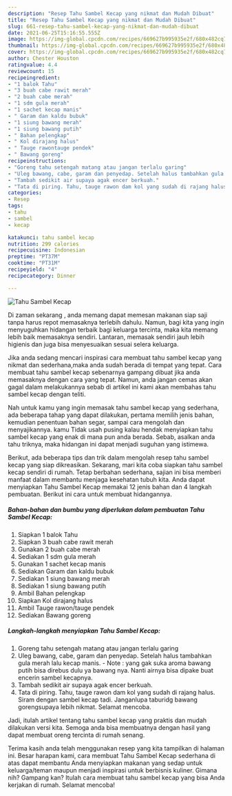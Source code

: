 ```yaml
---
description: "Resep Tahu Sambel Kecap yang nikmat dan Mudah Dibuat"
title: "Resep Tahu Sambel Kecap yang nikmat dan Mudah Dibuat"
slug: 661-resep-tahu-sambel-kecap-yang-nikmat-dan-mudah-dibuat
date: 2021-06-25T15:16:55.555Z
image: https://img-global.cpcdn.com/recipes/669627b995935e2f/680x482cq70/tahu-sambel-kecap-foto-resep-utama.jpg
thumbnail: https://img-global.cpcdn.com/recipes/669627b995935e2f/680x482cq70/tahu-sambel-kecap-foto-resep-utama.jpg
cover: https://img-global.cpcdn.com/recipes/669627b995935e2f/680x482cq70/tahu-sambel-kecap-foto-resep-utama.jpg
author: Chester Houston
ratingvalue: 4.4
reviewcount: 15
recipeingredient:
- "1 balok Tahu"
- "3 buah cabe rawit merah"
- "2 buah cabe merah"
- "1 sdm gula merah"
- "1 sachet kecap manis"
- " Garam dan kaldu bubuk"
- "1 siung bawang merah"
- "1 siung bawang putih"
- " Bahan pelengkap"
- " Kol dirajang halus"
- " Tauge rawontauge pendek"
- " Bawang goreng"
recipeinstructions:
- "Goreng tahu setengah matang atau jangan terlalu garing"
- "Uleg bawang, cabe, garam dan penyedap. Setelah halus tambahkan gula merah lalu kecap manis.  Note : yang gak suka aroma bawang putih bisa direbus dulu ya bawang nya. Nanti airnya bisa dipake buat encerin sambel kecapnya."
- "Tambah sedikit air supaya agak encer berkuah."
- "Tata di piring. Tahu, tauge rawon dam kol yang sudah di rajang halus. Siram dengan sambel kecap tadi. Janganlupa taburidg bawang gorengsupaya lebih nikmat. Selamat mencoba."
categories:
- Resep
tags:
- tahu
- sambel
- kecap

katakunci: tahu sambel kecap 
nutrition: 299 calories
recipecuisine: Indonesian
preptime: "PT37M"
cooktime: "PT31M"
recipeyield: "4"
recipecategory: Dinner

---
```



![Tahu Sambel Kecap](https://img-global.cpcdn.com/recipes/669627b995935e2f/680x482cq70/tahu-sambel-kecap-foto-resep-utama.jpg)

Di zaman  sekarang , anda memang dapat memesan makanan siap saji tanpa harus repot memasaknya terlebih dahulu. Namun, bagi kita yang ingin menyuguhkan hidangan terbaik bagi keluarga tercinta, maka kita memang lebih baik memasaknya sendiri. Lantaran, memasak sendiri jauh lebih higienis dan juga bisa menyesuaikan sesuai selera keluarga.

Jika anda sedang mencari inspirasi cara membuat tahu sambel kecap yang nikmat dan sederhana,maka anda sudah berada di tempat yang tepat. Cara membuat tahu sambel kecap  sebenarnya gampang dibuat jika anda memasaknya dengan cara yang tepat. Namun, anda jangan cemas akan gagal dalam melakukannya 
sebab di artikel ini kami akan membahas tahu sambel kecap dengan teliti.  



Nah untuk kamu yang ingin memasak tahu sambel kecap yang sederhana, ada beberapa tahap yang dapat dilakukan, pertama memilih jenis bahan, kemudian penentuan bahan segar, sampai cara mengolah dan menyajikannya. kamu Tidak usah pusing kalau hendak menyiapkan tahu sambel kecap yang enak di mana pun anda berada. Sebab, asalkan anda  tahu triknya, maka hidangan ini dapat menjadi suguhan yang istimewa.

Berikut, ada beberapa tips dan trik dalam mengolah resep tahu sambel kecap yang siap dikreasikan. Sekarang, mari kita coba siapkan tahu sambel kecap sendiri di rumah. Tetap berbahan sederhana, sajian ini bisa memberi manfaat dalam membantu menjaga kesehatan tubuh kita. Anda dapat menyiapkan Tahu Sambel Kecap memakai 12 jenis bahan dan 4 langkah pembuatan. Berikut ini cara untuk membuat hidangannya.

<!--inarticleads1-->

##### Bahan-bahan dan bumbu yang diperlukan dalam pembuatan Tahu Sambel Kecap:

1. Siapkan 1 balok Tahu
1. Siapkan 3 buah cabe rawit merah
1. Gunakan 2 buah cabe merah
1. Sediakan 1 sdm gula merah
1. Gunakan 1 sachet kecap manis
1. Sediakan  Garam dan kaldu bubuk
1. Sediakan 1 siung bawang merah
1. Sediakan 1 siung bawang putih
1. Ambil  Bahan pelengkap
1. Siapkan  Kol dirajang halus
1. Ambil  Tauge rawon/tauge pendek
1. Sediakan  Bawang goreng




<!--inarticleads2-->

##### Langkah-langkah menyiapkan Tahu Sambel Kecap:

1. Goreng tahu setengah matang atau jangan terlalu garing
1. Uleg bawang, cabe, garam dan penyedap. Setelah halus tambahkan gula merah lalu kecap manis.  - Note : yang gak suka aroma bawang putih bisa direbus dulu ya bawang nya. Nanti airnya bisa dipake buat encerin sambel kecapnya.
1. Tambah sedikit air supaya agak encer berkuah.
1. Tata di piring. Tahu, tauge rawon dam kol yang sudah di rajang halus. Siram dengan sambel kecap tadi. Janganlupa taburidg bawang gorengsupaya lebih nikmat. Selamat mencoba.




Jadi, itulah artikel tentang  tahu sambel kecap  yang praktis dan mudah dilakukan versi kita. Semoga anda bisa membuatnya dengan hasil yang dapat membuat oreng tercinta di rumah senang. 

Terima kasih anda telah menggunakan resep yang kita tampilkan di halaman ini. Besar harapan kami, cara membuat  Tahu Sambel Kecap sederhana di atas dapat membantu Anda menyiapkan makanan yang sedap untuk keluarga/teman maupun menjadi inspirasi untuk berbisnis kuliner. Gimana nih? Gampang kan? Itulah cara membuat tahu sambel kecap yang bisa Anda kerjakan di rumah. Selamat mencoba!

